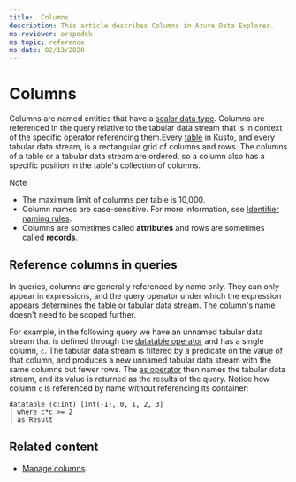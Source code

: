 ```yaml
---
title:  Columns
description: This article describes Columns in Azure Data Explorer.
ms.reviewer: orspodek
ms.topic: reference
ms.date: 02/13/2020
---
```

# Columns

Columns are named entities that have a [scalar data type](../scalar-data-types/index.md). Columns are referenced in the query relative to the tabular data stream that is in context of the specific operator referencing them.Every [table](tables.md) in Kusto, and every tabular data stream, is a rectangular grid of columns and rows. The columns of a table or a tabular data stream are ordered, so a column also has a specific position in the table's collection of columns.

> [!NOTE]
>
> * The maximum limit of columns per table is 10,000.
> * Column names are case-sensitive. For more information, see [Identifier naming rules](entity-names.md#identifier-naming-rules).
> * Columns are sometimes called **attributes** and rows are sometimes called **records**.

## Reference columns in queries

In queries, columns are generally referenced by name only. They can only appear in expressions, and the query operator under which the expression appears determines the table or tabular data stream. The column's name doesn't need to be scoped further.

For example, in the following query we have an unnamed tabular data stream that is defined through the [datatable operator](../datatableoperator.md) and has a single column, `c`. The tabular data stream is filtered by a predicate on the value of that column, and produces a new unnamed tabular data stream with the same columns but fewer rows. The [as operator](../asoperator.md) then names the tabular data stream, and its value is returned as the results of the query. Notice how column `c` is referenced by name without referencing its container:

```kusto
datatable (c:int) [int(-1), 0, 1, 2, 3]
| where c*c >= 2
| as Result
```

## Related content

* [Manage columns](../../management/columns.md).
